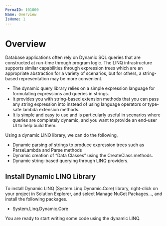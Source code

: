 ```yaml
---
PermaID: 101000
Name: Overview
IsHome: 1
---
```


# Overview

Database applications often rely on Dynamic SQL queries that are constructed at run-time through program logic. The LINQ infrastructure supports similar capabilities through expression trees which are an appropriate abstraction for a variety of scenarios, but for others, a string-based representation may be more convenient. 

 - The dynamic query library relies on a simple expression language for formulating expressions and queries in strings.
 - It provides you with string-based extension methods that you can pass any string expression into instead of using language operators or type-safe lambda extension methods.
 - It is simple and easy to use and is particularly useful in scenarios where queries are completely dynamic, and you want to provide an end-user UI to help build them. 

Using a dynamic LINQ library, we can do the following,

 - Dynamic parsing of strings to produce expression trees such as ParseLambda and Parse methods
 - Dynamic creation of “Data Classes” using the CreateClass methods.
 - Dynamic string-based querying through LINQ providers.

## Install Dynamic LINQ Library 

To install Dynamic LINQ (System.Linq.Dynamic.Core) library, right-click on your project in Solution Explorer, and select Manage NuGet Packages…, and install the following packages.
 - System.Linq.Dynamic.Core 

You are ready to start writing some code using the dynamic LINQ.
